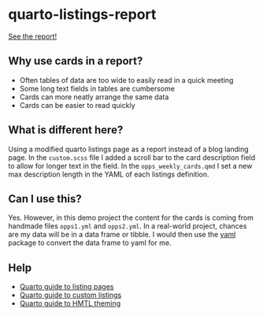 # quarto-listings-report

[See the report!](https://jeremydata.quarto.pub/lovelace-weekly-ops-report/)

## Why use cards in a report?

- Often tables of data are too wide to easily read in a quick meeting
- Some long text fields in tables are cumbersome
- Cards can more neatly arrange the same data
- Cards can be easier to read quickly

## What is different here?

Using a modified quarto listings page as a report instead of a blog landing page. In the `custom.scss` file I added a scroll bar to the card description field to allow for longer text in the field. In the `opps_weekly_cards.qmd` I set a new max description length in the YAML of each listings definition.

## Can I use this?
Yes. However, in this demo project the content for the cards is coming from handmade files `opps1.yml` and `opps2.yml`. In a real-world project, chances are my data will be in a data frame or tibble. I would then use the [yaml](https://github.com/vubiostat/r-yaml) package to convert the data frame to yaml for me.

## Help

- [Quarto guide to listing pages](https://quarto.org/docs/websites/website-listings.html)
- [Quarto guide to custom listings](https://quarto.org/docs/websites/website-listings-custom.html)
- [Quarto guide to HMTL theming](https://quarto.org/docs/output-formats/html-themes.html)
